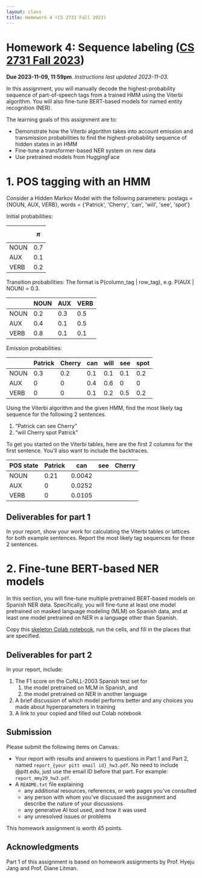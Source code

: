 ```yaml
---
layout: class
title: Homework 4 (CS 2731 Fall 2023)
---
```


# Homework 4: Sequence labeling ([CS 2731 Fall 2023](https://michaelmilleryoder.github.io/cs2731_fall2023/))
**Due 2023-11-09, 11:59pm**. *Instructions last updated 2023-11-03.*

In this assignment, you will manually decode the highest-probability sequence of part-of-speech tags from a trained HMM using the Viterbi algorithm. You will also fine-tune BERT-based models for named entity recognition (NER).

The learning goals of this assignment are to:
* Demonstrate how the Viterbi algorithm takes into account emission and transmission probabilities to find the highest-probability sequence of hidden states in an HMM
* Fine-tune a transformer-based NER system on new data
* Use pretrained models from HuggingFace

# 1. POS tagging with an HMM
Consider a Hidden Markov Model with the following parameters:
postags = {NOUN, AUX, VERB}, words = {'Patrick', 'Cherry', 'can', 'will', 'see', 'spot'}

Initial probabilities:

&nbsp; | $$\pi$$
--|--------
NOUN|0.7
AUX|0.1
VERB|0.2

Transition probabilities: 
The format is P(column\_tag \| row\_tag), e.g. P(AUX \| NOUN) = 0.3.

 &nbsp;| NOUN | AUX | VERB
--|---|---|--
NOUN|0.2|0.3|0.5
AUX|0.4|0.1|0.5
VERB|0.8|0.1|0.1

Emission probabilities:

 &nbsp;| Patrick | Cherry | can | will | see | spot
--|---|---|--|--|--|--
NOUN|0.3|0.2|0.1|0.1|0.1|0.2
AUX|0|0|0.4|0.6|0|0
VERB|0|0|0.1|0.2|0.5|0.2

Using the Viterbi algorithm and the given HMM, find the most likely tag sequence for the following 2 sentences.
1. “Patrick can see Cherry”
1. “will Cherry spot Patrick”

To get you started on the Viterbi tables, here are the first 2 columns for the first sentence. You'll also want to include the backtraces.

POS state | Patrick | can | see| Cherry
----|---|----|---|---
NOUN|0.21|0.0042| |
AUX|0|0.0252| |
VERB|0|0.0105| |


## Deliverables for part 1
In your report, show your work for calculating the Viterbi tables or lattices for both example sentences.
Report the most likely tag sequences for these 2 sentences.


# 2. Fine-tune BERT-based NER models
In this section, you will fine-tune multiple pretrained BERT-based models on Spanish NER data. Specifically, you will fine-tune at least one model pretrained on masked language modeling (MLM) on Spanish data, and at least one model pretrained on NER in a language other than Spanish.

Copy this [skeleton Colab notebook](https://colab.research.google.com/drive/1rCwqpIMOjqiLPGoS5U0kHmSXfi0d3Xmb?usp=sharing), run the cells, and fill in the places that are specified.

## Deliverables for part 2
In your report, include:
1. The F1 score on the CoNLL-2003 Spanish test set for 
	1. the model pretrained on MLM in Spanish, and
	1. the model pretrained on NER in another language
1. A brief discussion of which model performs better and any choices you made about hyperparameters in training
4. A link to your copied and filled out Colab notebook

## Submission
Please submit the following items on Canvas:

* Your report with results and answers to questions in Part 1 and Part 2, named `report_{your pitt email id}_hw3.pdf`. No need to include @pitt.edu, just use the email ID before that part. For example: `report_mmy29_hw3.pdf`.
* A `README.txt` file explaining
	* any additional resources, references, or web pages you've consulted
	* any person with whom you've discussed the assignment and describe the nature of your discussions
	* any generative AI tool used, and how it was used
	* any unresolved issues or problems

This homework assignment is worth 45 points.


## Acknowledgments
Part 1 of this assignment is based on homework assignments by Prof. Hyeju Jang and Prof. Diane Litman.
